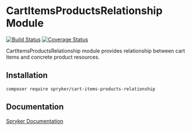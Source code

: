 # CartItemsProductsRelationship Module
[![Build Status](https://travis-ci.org/spryker/cart-items-products-relationship.svg)](https://travis-ci.org/spryker/cart-items-products-relationship)
[![Coverage Status](https://coveralls.io/repos/github/spryker/cart-items-products-relationship/badge.svg)](https://coveralls.io/github/spryker/cart-items-products-relationship)

CartItemsProductsRelationship module provides relationship between cart items and concrete product resources.

## Installation

```
composer require spryker/cart-items-products-relationship
```

## Documentation

[Spryker Documentation](https://academy.spryker.com/developing_with_spryker/module_guide/modules.html)
